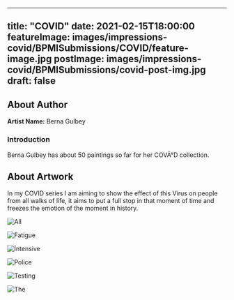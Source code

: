 
---
title: "COVID"
date: 2021-02-15T18:00:00
featureImage: images/impressions-covid/BPMISubmissions/COVID/feature-image.jpg
postImage: images/impressions-covid/BPMISubmissions/covid-post-img.jpg
draft: false
---

## About Author

**Artist Name:** Berna Gulbey

### Introduction
Berna Gulbey has about 50 paintings so far for her COVÄ°D collection.

## About Artwork
In my COVID series I am aiming to show the effect of this Virus on people from all walks of life, it aims to put a full stop in that moment of time and freezes the emotion of the moment in history.

![All](../../images/impressions-covid/BPMISubmissions/COVID/All.jpg)

![Fatigue](../../images/impressions-covid/BPMISubmissions/COVID/Fatigue.jpg)

![İntensive](../../images/impressions-covid/BPMISubmissions/COVID/Intensive.jpg)

![Police](../../images/impressions-covid/BPMISubmissions/COVID/Police.jpg)

![Testing](../../images/impressions-covid/BPMISubmissions/COVID/Testing.jpg)

![The](../../images/impressions-covid/BPMISubmissions/COVID/The.jpg)

